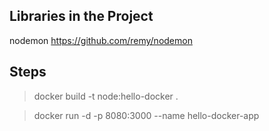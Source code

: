 ## Libraries in the Project
nodemon https://github.com/remy/nodemon

## Steps

> docker build -t node:hello-docker .

> docker run -d -p 8080:3000 --name hello-docker-app 

